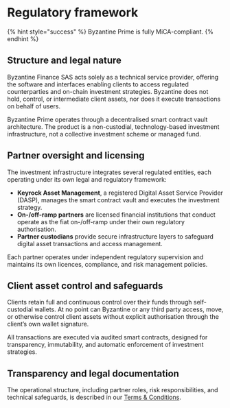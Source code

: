 # Regulatory framework

{% hint style="success" %}
Byzantine Prime is fully MiCA-compliant.
{% endhint %}

## Structure and legal nature

Byzantine Finance SAS acts solely as a technical service provider, offering the software and interfaces enabling clients to access regulated counterparties and on-chain investment strategies. Byzantine does not hold, control, or intermediate client assets, nor does it execute transactions on behalf of users.

Byzantine Prime operates through a decentralised smart contract vault architecture. The product is a non-custodial, technology-based investment infrastructure, not a collective investment scheme or managed fund.

## Partner oversight and licensing

The investment infrastructure integrates several regulated entities, each operating under its own legal and regulatory framework:

* **Keyrock Asset Management**, a registered Digital Asset Service Provider (DASP), manages the smart contract vault and executes the investment strategy.
* **On-/off-ramp partners** are licensed financial institutions that conduct operate as the fiat on-/off-ramp under their own regulatory authorisation.
* **Partner custodians** provide secure infrastructure layers to safeguard digital asset transactions and access management.

Each partner operates under independent regulatory supervision and maintains its own licences, compliance, and risk management policies.

## Client asset control and safeguards

Clients retain full and continuous control over their funds through self-custodial wallets. At no point can Byzantine or any third party access, move, or otherwise control client assets without explicit authorisation through the client’s own wallet signature.

All transactions are executed via audited smart contracts, designed for transparency, immutability, and automatic enforcement of investment strategies.

## Transparency and legal documentation

The operational structure, including partner roles, risk responsibilities, and technical safeguards, is described in our [Terms & Conditions](https://www.byzantine.fi/terms-and-conditions).
